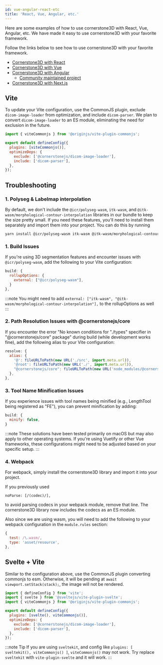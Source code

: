 ```yaml
---
id: vue-angular-react-etc
title: 'React, Vue, Angular, etc.'
---
```


Here are some examples of how to use cornerstone3D with React, Vue, Angular, etc.
We have made it easy to use cornerstone3D with your favorite framework.

Follow the links below to see how to use cornerstone3D with your favorite framework.

- [Cornerstone3D with React](https://github.com/cornerstonejs/vite-react-cornerstone3d)
- [Cornerstone3D with Vue](https://github.com/cornerstonejs/vue-cornerstone3d)
- [Cornerstone3D with Angular](https://github.com/cornerstonejs/angular-cornerstone3d)
  - [Community maintained project](https://github.com/yanqzsu/ng-cornerstone)
- [Cornerstone3D with Next.js](https://github.com/cornerstonejs/nextjs-cornerstone3d)

## Vite

To update your Vite configuration, use the CommonJS plugin, exclude `dicom-image-loader` from optimization, and include `dicom-parser`. We plan to convert `dicom-image-loader` to an ES module, eliminating the need for exclusion in the future.

```javascript
import { viteCommonjs } from '@originjs/vite-plugin-commonjs';

export default defineConfig({
  plugins: [viteCommonjs()],
  optimizeDeps: {
    exclude: ['@cornerstonejs/dicom-image-loader'],
    include: ['dicom-parser'],
  },
});
```

## Troubleshooting

### 1. Polyseg & Labelmap interpolation

By default, we don't include the `@icr/polyseg-wasm`, `itk-wasm`, and `@itk-wasm/morphological-contour-interpolation` libraries in our bundle to keep the size pretty small. If you need these features, you'll need to install them separately and import them into your project. You can do this by running

```bash
yarn install @icr/polyseg-wasm itk-wasm @itk-wasm/morphological-contour-interpolation
```

### 1. Build Issues

If you're using 3D segmentation features and encounter issues with `@icr/polyseg-wasm`, add the following to your Vite configuration:

```javascript
build: {
  rollupOptions: {
    external: ["@icr/polyseg-wasm"],
  }
},
```

:::note
You might need to add `external: ["itk-wasm", "@itk-wasm/morphological-contour-interpolation"],` to the rollupOptions as well
:::

### 2. Path Resolution Issues with @cornerstonejs/core

If you encounter the error "No known conditions for "./types" specifier in "@cornerstonejs/core" package" during build (while development works fine), add the following alias to your Vite configuration:

```javascript
resolve: {
  alias: {
    '@': fileURLToPath(new URL('./src', import.meta.url)),
    '@root': fileURLToPath(new URL('./', import.meta.url)),
    "@cornerstonejs/core": fileURLToPath(new URL('node_modules/@cornerstonejs/core/dist/esm', import.meta.url)),
  },
},
```

### 3. Tool Name Minification Issues

If you experience issues with tool names being minified (e.g., LengthTool being registered as "FE"), you can prevent minification by adding:

```javascript
build: {
  minify: false,
}
```

:::note
These solutions have been tested primarily on macOS but may also apply to other operating systems. If you're using Vuetify or other Vue frameworks, these configurations might need to be adjusted based on your specific setup.
:::

### 4. Webpack

For webpack, simply install the cornerstone3D library and import it into your project.

If you previously used

`noParse: [/(codec)/],`

to avoid parsing codecs in your webpack module, remove that line. The cornerstone3D library now includes the codecs as an ES module.

Also since we are using wasm, you will need to add the following to your webpack configuration in the `module.rules` section:

```javascript
{
  test: /\.wasm/,
  type: 'asset/resource',
},
```

## Svelte + Vite

Similar to the configuration above, use the CommonJS plugin converting commonjs to esm. Otherwise, it will be pending at `await viewport.setStack(stack);`, the image will not be rendered.

```javascript
import { defineConfig } from 'vite';
import { svelte } from '@sveltejs/vite-plugin-svelte';
import { viteCommonjs } from '@originjs/vite-plugin-commonjs';

export default defineConfig({
  plugins: [svelte(), viteCommonjs()],
  optimizeDeps: {
    exclude: ['@cornerstonejs/dicom-image-loader'],
    include: ['dicom-parser'],
  },
});
```

:::note Tip
If you are using `sveltekit`, and config like `plugins: [ sveltekit(), viteCommonjs() ]`, `viteCommonjs()` may not work.
Try replace `sveltekit` with `vite-plugin-svelte` and it will work.
:::
